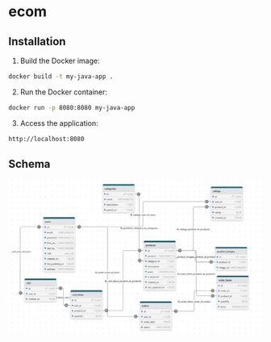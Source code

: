 # ecom

## Installation

1. Build the Docker image:

```bash
docker build -t my-java-app .
```

2. Run the Docker container:

```bash
docker run -p 8080:8080 my-java-app
```

3. Access the application:

```bash
http://localhost:8080
```

## Schema

![Schema](./asset/schema.jpeg)
